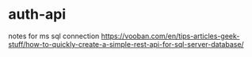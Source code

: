 # auth-api

notes for ms sql connection
https://vooban.com/en/tips-articles-geek-stuff/how-to-quickly-create-a-simple-rest-api-for-sql-server-database/
